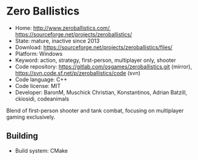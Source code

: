 # Zero Ballistics

- Home: http://www.zeroballistics.com/, https://sourceforge.net/projects/zeroballistics/
- State: mature, inactive since 2013
- Download: https://sourceforge.net/projects/zeroballistics/files/
- Platform: Windows
- Keyword: action, strategy, first-person, multiplayer only, shooter
- Code repository: https://gitlab.com/osgames/zeroballistics.git (mirror), https://svn.code.sf.net/p/zeroballistics/code (svn)
- Code language: C++
- Code license: MIT
- Developer: BaronM, Muschick Christian, Konstantinos, Adrian Batzill, ckiosidi, codeanimals

Blend of first-person shooter and tank combat, focusing on multiplayer gaming exclusively.

## Building

- Build system: CMake

